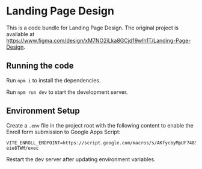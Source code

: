 
  # Landing Page Design

  This is a code bundle for Landing Page Design. The original project is available at https://www.figma.com/design/xM7NO2iLka8GCjd19wlh1T/Landing-Page-Design.

  ## Running the code

  Run `npm i` to install the dependencies.

  Run `npm run dev` to start the development server.

  ## Environment Setup

  Create a `.env` file in the project root with the following content to enable the Enroll form submission to Google Apps Script:

  ```
  VITE_ENROLL_ENDPOINT=https://script.google.com/macros/s/AKfycbyMpUF7485YdItQHCAlK6BZQJu4lQocsmMiSTIGQZPnU7fmuF5D3Z31tPjL-eie8TWM/exec
  ```

  Restart the dev server after updating environment variables.
  